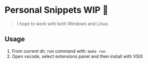 # Personal Snippets WIP :rocket:

> I hope to work with both Windows and Linux.

## Usage

1. From current dir, run command with: `make run`
2. Open vscode, select extensions panel and then install with VSIX
